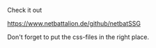 Check it out

<a href="https://www.netbattalion.de/github/netbatSSG">https://www.netbattalion.de/github/netbatSSG</a>

Don't forget to put the css-files in the right place.
